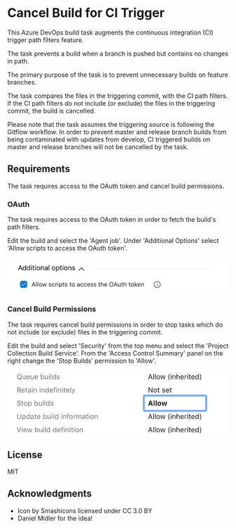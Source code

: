 # Cancel Build for CI Trigger

This Azure DevOps build task augments the continuous integration (CI) trigger path filters feature.

The task prevents a build when a branch is pushed but contains no changes in path.

The primary purpose of the task is to prevent unnecessary builds on feature branches.

The task compares the files in the triggering commit, with the CI path filters. If the CI path filters do not include (or exclude) the files in the triggering commit, the build is cancelled.

Please note that the task assumes the triggering source is following the Gitflow workflow. In order to prevent master and release branch builds from being contaminated with updates from develop, CI triggered builds on master and release branches will not be cancelled by the task. 

## Requirements

The task requires access to the OAuth token and cancel build permissions.

### OAuth

The task requires access to the OAuth token in order to fetch the build's path filters.

Edit the build and select the 'Agent job'. Under 'Additional Options' select 'Allow scripts to access the OAuth token'.

![Allow scripts to access the OAuth token](images/oauth.png)

### Cancel Build Permissions

The task requires cancel build permissions in order to stop tasks which do not include (or exclude) files in the triggering commit.

Edit the build and select 'Security' from the top menu and select the 'Project Collection Build Service'. From the 'Access Control Summary' panel on the right change the 'Stop Builds' permission to 'Allow'.

![Allow scripts to access the OAuth token](images/allow.png)

## License

MIT

## Acknowledgments

* Icon by Smashicons licensed under CC 3.0 BY
* Daniel Midler for the idea!